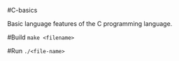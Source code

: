 #C-basics

Basic language features of the C programming language.

#Build
`make <filename>`

#Run
`./<file-name>`
